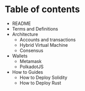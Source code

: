 # Table of contents

* README
* Terms and Definitions
* Architecture
  * Accounts and transactions
  * Hybrid Virtual Machine
  * Consensus
* Wallets
  * Metamask
  * PolkadotJS
* How to Guides
  * How to Deploy Solidity
  * How to Deploy Rust
